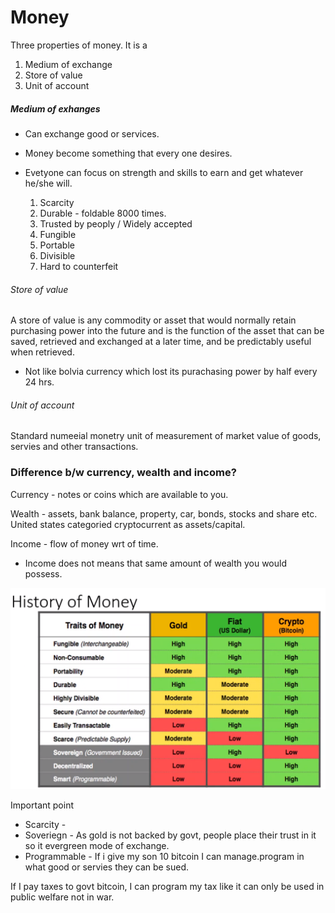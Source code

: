 # Money

Three properties of money. It is a

1. Medium of exchange
2. Store of value
3. Unit of account

##### Medium of exhanges

- Can exchange good or services.
- Money become something that every one desires.
- Evetyone can focus on strength and skills to earn and get whatever he/she will.

  1. Scarcity
  2. Durable - foldable 8000 times.
  3. Trusted by peoply / Widely accepted
  4. Fungible
  5. Portable
  6. Divisible
  7. Hard to counterfeit

###### Store of value

A store of value is any commodity or asset that would normally retain purchasing power into the future and is the function of the asset that can be saved, retrieved and exchanged at a later time, and be predictably useful when retrieved.

- Not like bolvia currency which lost its purachasing power by half every 24 hrs.

###### Unit of account

Standard numeeial monetry unit of measurement of market value of goods, servies and other transactions.

### Difference b/w currency, wealth and income?

Currency - notes or coins which are available to you.

Wealth - assets, bank balance, property, car, bonds, stocks and share etc. United states categoried cryptocurrent as assets/capital.

Income - flow of money wrt of time.

- Income does not means that same amount of wealth you would possess.

![Alt text](./diff.png)

Important point

- Scarcity -
- Soveriegn - As gold is not backed by govt, people place their trust in it so it evergreen mode of exchange.
- Programmable - If i give my son 10 bitcoin I can manage.program in what good or servies they can be sued.

If I pay taxes to govt bitcoin, I can program my tax like it can only be used in public welfare not in war.
